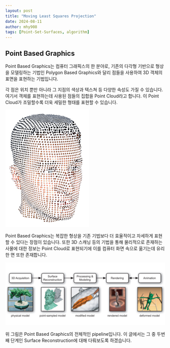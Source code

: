 ```yaml
---
layout: post
title: "Moving Least Squares Projection"
date: 2024-08-11
author: mhy908
tags: [Point-Set-Surfaces, algorithm]
---
```


## Point Based Graphics

Point Based Graphics는 컴퓨터 그래픽스의 한 분야로, 기존의 다각형 기반으로 형상을 모델링하는 기법인 Polygon Based Graphics와 달리 점들을 사용하여 3D 객체의 표면을 표현하는 기법입니다.

각 점은 위치 뿐만 아니라 그 지점의 색상과 텍스쳐 등 다양한 속성도 가질 수 있습니다. 여기서 객체를 표현하는데 사용된 점들의 집합을 Point Cloud라고 합니다. 이 Point Cloud가 조밀할수록 더욱 세밀한 형태를 표현할 수 있습니다.

![](/assets/images/Moving-Least-Squares-Projection/pic2.png)

Point Based Graphics는 복잡한 형상을 기존 기법보다 더 효율적이고 자세하게 표현할 수 있다는 장점이 있습니다. 또한 3D 스캐닝 등의 기법을 통해 물리적으로 존재하는 사물에 대한 정보는 Point Cloud로 표현되기에 이를 컴퓨터 화면 속으로 옮기는데 유리한 면 또한 존재합니다.

![](/assets/images/Moving-Least-Squares-Projection/pic1.png)

위 그림은 Point Based Graphics의 전체적인 pipeline입니다. 이 글에서는 그 중 두번째 단계인 Surface Reconstruction에 대해 다뤄보도록 하겠습니다.


